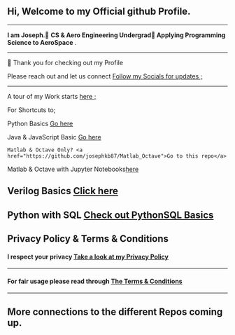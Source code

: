##  Hi, Welcome to my Official github Profile.
---
 **I am Joseph**.👀 **CS & Aero Engineering Undergrad👋 Applying Programming Science to AeroSpace** .

---
  🌱   Thank you for checking out my Profile 

 
   Please reach out and let us connect  <a href="https://github.com/josephkb87">Follow my Socials for updates ;</a> 

---
 A tour of  my  Work starts <a href="https://github.com/josephkb87">here ;</a> 
 
 For Shortcuts to; 

  Python Basics  <a href="https://github.com/josephkb87/PythonBasics">Go here</a> 

 Java & JavaScript Basic <a href="https://github.com/josephkb87/Java_JS_Basics_n_Projects">Go here</a> 
  
    Matlab & Octave Only? <a href="https://github.com/josephkb87/Matlab_Octave">Go to this repo</a> 
  
  Matlab & Octave with Jupyter Notebooks<a href="https://github.com/josephkb87/JuMatOct">here</a> 
  
  Verilog Basics <a href="https://github.com/josephkb87/VerilogBasics">Click here</a> 
 ---
 Python with SQL <a href="https://github.com/josephkb87/PySQLDB">Check out PythonSQL Basics</a> 
 ---
Privacy Policy & Terms & Conditions
 ---
####  I respect your privacy <a href="https://www.privacypolicygenerator.info/">Take a look at my Privacy Policy</a> 
---
  ####  For fair usage please read through <a href="https://www.termsandconditionsgenerator.com/live.php?token=KlLRN36WWN5xtwgjex6GHzRi595mJs7U">The Terms & Conditions</a> 
 ---
 
 More connections to the different Repos coming up. 
---
  <!---
  josephkb87/josephkb87 is a ✨ special ✨ repository because its `README.md` (this file) appears on your GitHub profile.
  You can click the Preview link to take a look at your changes.